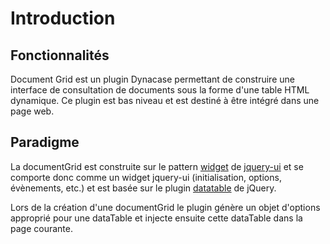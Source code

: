 # Introduction

## Fonctionnalités

Document Grid  est un plugin Dynacase permettant de construire une interface de consultation de documents sous la forme d'une table HTML dynamique. Ce plugin est bas niveau et est destiné à être intégré dans une page web.

## Paradigme

La documentGrid est construite sur le pattern [widget][jquery-ui-widget] de [jquery-ui][jquery-ui] et se comporte donc comme un widget jquery-ui (initialisation, options, évènements, etc.) et est basée sur le plugin [datatable][jquery-datatables] de jQuery.

Lors de la création d'une documentGrid le plugin génère un objet d'options approprié pour une dataTable et injecte ensuite cette dataTable dans la page courante.

[jquery-ui]: http://jqueryui.com/
[jquery-ui-widget]: http://jqueryui.com/widget/
[jquery-datatables]: http://www.datatables.net/